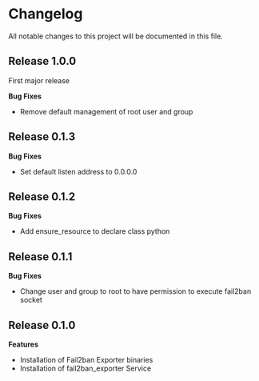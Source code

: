 # Changelog

All notable changes to this project will be documented in this file.

## Release 1.0.0

First major release

**Bug Fixes**

- Remove default management of root user and group

## Release 0.1.3

**Bug Fixes**

- Set default listen address to 0.0.0.0

## Release 0.1.2

**Bug Fixes**

- Add ensure_resource to declare class python

## Release 0.1.1

**Bug Fixes**

- Change user and group to root to have permission to execute fail2ban socket

## Release 0.1.0

**Features**

- Installation of Fail2ban Exporter binaries
- Installation of fail2ban_exporter Service
